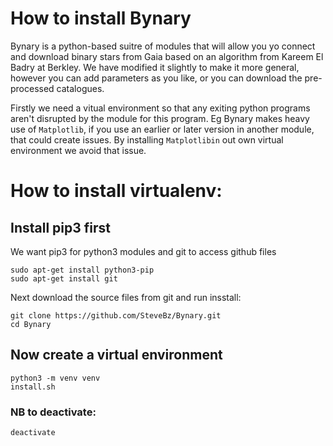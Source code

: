 # How to install Bynary

Bynary is a python-based suitre of modules that will allow you yo connect and download binary stars from Gaia based on an algorithm from Kareem El Badry at Berkley.  We have modified it slightly to make it more general, however you can add parameters as you like, or you can download the pre-processed catalogues.

Firstly we need a vitual environment so that any exiting python programs aren't disrupted by the module for this program.  Eg Bynary makes heavy use of `Matplotlib`, if you use an earlier or later version in another module, that could create issues.  By installing  `Matplotlibin` out own virtual environment we avoid that issue.

# How to install virtualenv:

## Install pip3 first

We want pip3 for python3 modules and git to access github files

```
sudo apt-get install python3-pip
sudo apt-get install git
```
Next download the source files from git and run insstall:
```
git clone https://github.com/SteveBz/Bynary.git
cd Bynary
```
## Now create a virtual environment
```
python3 -m venv venv
install.sh
```

### NB to deactivate:
```
deactivate
```
